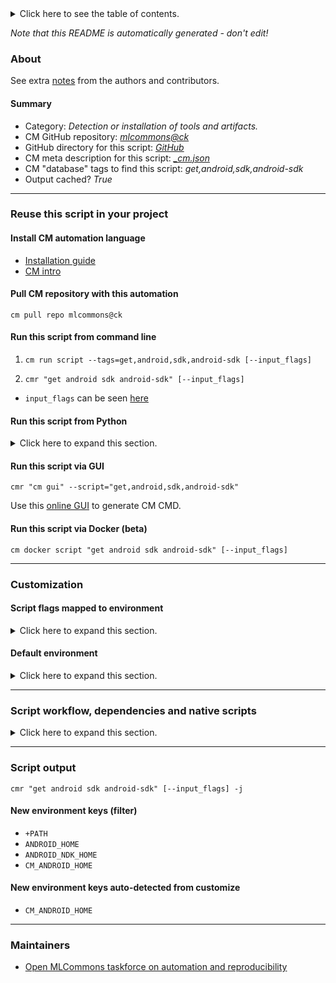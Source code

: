 <details>
<summary>Click here to see the table of contents.</summary>

* [About](#about)
* [Summary](#summary)
* [Reuse this script in your project](#reuse-this-script-in-your-project)
  * [ Install CM automation language](#install-cm-automation-language)
  * [ Check CM script flags](#check-cm-script-flags)
  * [ Run this script from command line](#run-this-script-from-command-line)
  * [ Run this script from Python](#run-this-script-from-python)
  * [ Run this script via GUI](#run-this-script-via-gui)
  * [ Run this script via Docker (beta)](#run-this-script-via-docker-(beta))
* [Customization](#customization)
  * [ Script flags mapped to environment](#script-flags-mapped-to-environment)
  * [ Default environment](#default-environment)
* [Script workflow, dependencies and native scripts](#script-workflow-dependencies-and-native-scripts)
* [Script output](#script-output)
* [New environment keys (filter)](#new-environment-keys-(filter))
* [New environment keys auto-detected from customize](#new-environment-keys-auto-detected-from-customize)
* [Maintainers](#maintainers)

</details>

*Note that this README is automatically generated - don't edit!*

### About


See extra [notes](README-extra.md) from the authors and contributors.

#### Summary

* Category: *Detection or installation of tools and artifacts.*
* CM GitHub repository: *[mlcommons@ck](https://github.com/mlcommons/ck/tree/master/cm-mlops)*
* GitHub directory for this script: *[GitHub](https://github.com/mlcommons/ck/tree/master/cm-mlops/script/get-android-sdk)*
* CM meta description for this script: *[_cm.json](_cm.json)*
* CM "database" tags to find this script: *get,android,sdk,android-sdk*
* Output cached? *True*
___
### Reuse this script in your project

#### Install CM automation language

* [Installation guide](https://github.com/mlcommons/ck/blob/master/docs/installation.md)
* [CM intro](https://doi.org/10.5281/zenodo.8105339)

#### Pull CM repository with this automation

```cm pull repo mlcommons@ck```


#### Run this script from command line

1. `cm run script --tags=get,android,sdk,android-sdk [--input_flags]`

2. `cmr "get android sdk android-sdk" [--input_flags]`

* `input_flags` can be seen [here](#script-flags-mapped-to-environment)

#### Run this script from Python

<details>
<summary>Click here to expand this section.</summary>

```python

import cmind

r = cmind.access({'action':'run'
                  'automation':'script',
                  'tags':'get,android,sdk,android-sdk'
                  'out':'con',
                  ...
                  (other input keys for this script)
                  ...
                 })

if r['return']>0:
    print (r['error'])

```

</details>


#### Run this script via GUI

```cmr "cm gui" --script="get,android,sdk,android-sdk"```

Use this [online GUI](https://cKnowledge.org/cm-gui/?tags=get,android,sdk,android-sdk) to generate CM CMD.

#### Run this script via Docker (beta)

`cm docker script "get android sdk android-sdk" [--input_flags]`

___
### Customization


#### Script flags mapped to environment
<details>
<summary>Click here to expand this section.</summary>

* `--android_cmake_version=value`  &rarr;  `CM_ANDROID_CMAKE_VERSION=value`
* `--android_ndk_version=value`  &rarr;  `CM_ANDROID_NDK_VERSION=value`
* `--android_version=value`  &rarr;  `CM_ANDROID_VERSION=value`
* `--build_tools_version=value`  &rarr;  `CM_ANDROID_BUILD_TOOLS_VERSION=value`
* `--cmdline_tools_version=value`  &rarr;  `CM_ANDROID_CMDLINE_TOOLS_VERSION=value`

**Above CLI flags can be used in the Python CM API as follows:**

```python
r=cm.access({... , "android_cmake_version":...}
```

</details>

#### Default environment

<details>
<summary>Click here to expand this section.</summary>

These keys can be updated via `--env.KEY=VALUE` or `env` dictionary in `@input.json` or using script flags.

* CM_ANDROID_BUILD_TOOLS_VERSION: `29.0.3`
* CM_ANDROID_CMAKE_VERSION: `3.6.4111459`
* CM_ANDROID_CMDLINE_TOOLS_URL: `https://dl.google.com/android/repository/commandlinetools-${CM_ANDROID_CMDLINE_TOOLS_OS}-${CM_ANDROID_CMDLINE_TOOLS_VERSION}_latest.zip`
* CM_ANDROID_CMDLINE_TOOLS_VERSION: `9123335`
* CM_ANDROID_NDK_VERSION: `21.3.6528147`
* CM_ANDROID_VERSION: `30`

</details>

___
### Script workflow, dependencies and native scripts

<details>
<summary>Click here to expand this section.</summary>

  1. ***Read "deps" on other CM scripts from [meta](https://github.com/mlcommons/ck/tree/master/cm-mlops/script/get-android-sdk/_cm.json)***
     * detect,os
       - CM script: [detect-os](https://github.com/mlcommons/ck/tree/master/cm-mlops/script/detect-os)
     * get,java
       - CM script: [get-java](https://github.com/mlcommons/ck/tree/master/cm-mlops/script/get-java)
  1. ***Run "preprocess" function from [customize.py](https://github.com/mlcommons/ck/tree/master/cm-mlops/script/get-android-sdk/customize.py)***
  1. Read "prehook_deps" on other CM scripts from [meta](https://github.com/mlcommons/ck/tree/master/cm-mlops/script/get-android-sdk/_cm.json)
  1. ***Run native script if exists***
  1. Read "posthook_deps" on other CM scripts from [meta](https://github.com/mlcommons/ck/tree/master/cm-mlops/script/get-android-sdk/_cm.json)
  1. Run "postrocess" function from customize.py
  1. Read "post_deps" on other CM scripts from [meta](https://github.com/mlcommons/ck/tree/master/cm-mlops/script/get-android-sdk/_cm.json)
</details>

___
### Script output
`cmr "get android sdk android-sdk" [--input_flags] -j`
#### New environment keys (filter)

* `+PATH`
* `ANDROID_HOME`
* `ANDROID_NDK_HOME`
* `CM_ANDROID_HOME`
#### New environment keys auto-detected from customize

* `CM_ANDROID_HOME`
___
### Maintainers

* [Open MLCommons taskforce on automation and reproducibility](https://github.com/mlcommons/ck/blob/master/docs/taskforce.md)